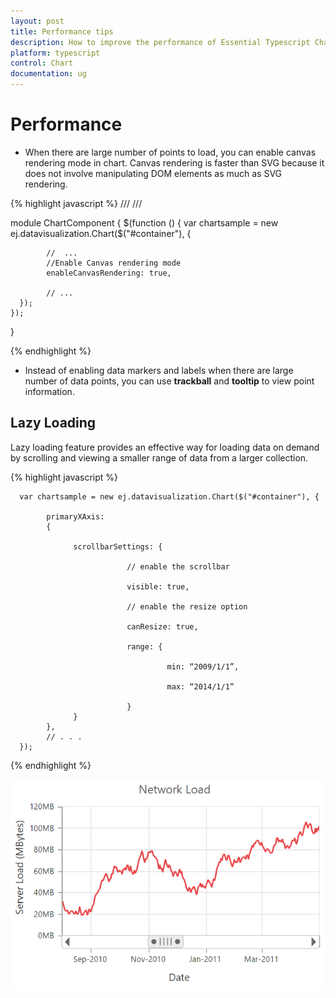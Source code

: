 ```yaml
---
layout: post
title: Performance tips 
description: How to improve the performance of Essential Typescript Chart
platform: typescript
control: Chart
documentation: ug
---
```


# Performance 

* When there are large number of points to load, you can enable canvas rendering mode in chart. Canvas rendering is faster than SVG because it does not involve manipulating DOM elements as much as SVG rendering.   

{% highlight javascript %}
 /// <reference path="tsfiles/jquery.d.ts" />
/// <reference path="tsfiles/ej.web.all.d.ts" />

module ChartComponent {
    $(function () {
        var chartsample = new ej.datavisualization.Chart($("#container"), {
            
            //  ...
            //Enable Canvas rendering mode
            enableCanvasRendering: true,         

            // ...
      });
    });
}

{% endhighlight %}

* Instead of enabling data markers and labels when there are large number of data points, you can use **trackball** and **tooltip** to view point information.

## Lazy Loading

Lazy loading feature provides an effective way for loading data on demand by scrolling and viewing a smaller range of data from a larger collection.

{% highlight javascript %}

      var chartsample = new ej.datavisualization.Chart($("#container"), {
   
            primaryXAxis:
            {
                
                  scrollbarSettings: {

                              // enable the scrollbar

                              visible: true,  
       
                              // enable the resize option 

                              canResize: true,
       
                              range: {

                                       min: “2009/1/1”,
 
                                       max: “2014/1/1”
  
                              }        
                  }    
            },    
            // . . .	
      });

{% endhighlight %}

![](Performance_images/Perform_img1.png)